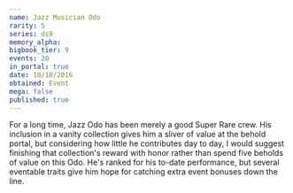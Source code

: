```yaml
---
name: Jazz Musician Odo
rarity: 5
series: ds9
memory_alpha:
bigbook_tier: 9
events: 20
in_portal: true
date: 10/10/2016
obtained: Event
mega: false
published: true
---
```


For a long time, Jazz Odo has been merely a good Super Rare crew. His inclusion in a vanity collection gives him a sliver of value at the behold portal, but considering how little he contributes day to day, I would suggest finishing that collection's reward with honor rather than spend five beholds of value on this Odo. He's ranked for his to-date performance, but several eventable traits give him hope for catching extra event bonuses down the line.
